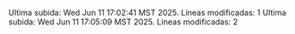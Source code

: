 Ultima subida: Wed Jun 11 17:02:41 MST 2025. Lineas modificadas: 1
Ultima subida: Wed Jun 11 17:05:09 MST 2025. Lineas modificadas: 2
